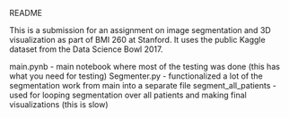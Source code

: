 README

This is a submission for an assignment on image segmentation and 3D visualization as part of BMI 260 at Stanford. It uses the public Kaggle dataset from the Data Science Bowl 2017.

main.pynb - main notebook where most of the testing was done (this has what you need for testing)
Segmenter.py - functionalized a lot of the segmentation work from main into a separate file
segment_all_patients - used for looping segmentation over all patients and making final visualizations (this is slow)
